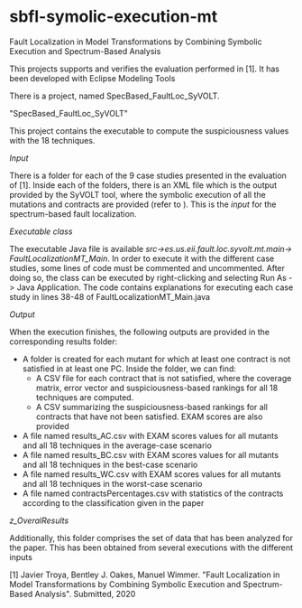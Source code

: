 # sbfl-symolic-execution-mt
Fault Localization in Model Transformations by Combining Symbolic Execution and Spectrum-Based Analysis

This projects supports and verifies the evaluation performed in [1]. It has been developed with Eclipse Modeling Tools

There is a project, named SpecBased_FaultLoc_SyVOLT.

"SpecBased_FaultLoc_SyVOLT"

This project contains the executable to compute the suspiciousness values with the 18 techniques. 

*Input* 

There is a folder for each of the 9 case studies presented in the evaluation of [1]. Inside each of the folders, there is an XML file which is the output provided by the SyVOLT tool, where the symbolic execution of all the mutations and contracts are provided (refer to ). This is the *input* for the spectrum-based fault localization.

*Executable class*

The executable Java file is available
*src->es.us.eii.fault.loc.syvolt.mt.main-> FaultLocalizationMT_Main*. In order to execute it with the different case studies, some lines of code must be commented and uncommented. After doing so, the class can be executed by right-clicking and selecting Run As -> Java Application. The code contains explanations for executing each case study in lines 38-48 of FaultLocalizationMT_Main.java

*Output*

When the execution finishes, the following outputs are provided in the corresponding results folder:
- A folder is created for each mutant for which at least one contract is not satisfied in at least one PC. Inside the folder, we can find:
    - A CSV file for each contract that is not satisfied, where the coverage matrix, error vector and suspiciousness-based rankings for all 18 techniques are computed.
    - A CSV summarizing the suspiciousness-based rankings for all contracts that have not been satisfied. EXAM scores are also provided
- A file named results_AC.csv with EXAM scores values for all mutants and all 18 techniques in the average-case scenario
- A file named results_BC.csv with EXAM scores values for all mutants and all 18 techniques in the best-case scenario
- A file named results_WC.csv with EXAM scores values for all mutants and all 18 techniques in the worst-case scenario
- A file named contractsPercentages.csv with statistics of the contracts according to the classification given in the paper

*z_OveralResults*

Additionally, this folder comprises the set of data that has been analyzed for the paper. This has been obtained from several executions with the different inputs



[1] Javier Troya, Bentley J. Oakes, Manuel Wimmer. "Fault Localization in Model Transformations by Combining Symbolic Execution and Spectrum-Based Analysis". Submitted, 2020

